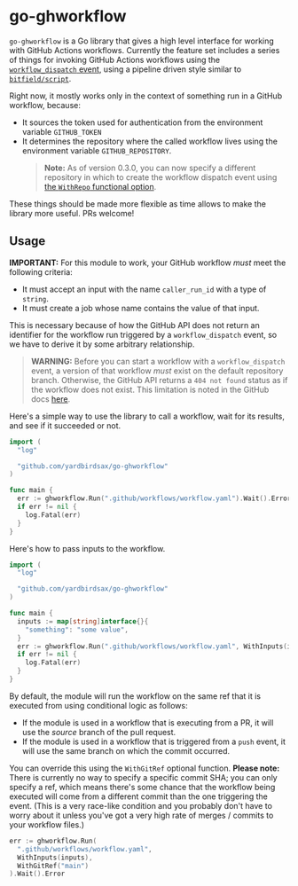 # go-ghworkflow

`go-ghworkflow` is a Go library that gives a high level interface for working with GitHub Actions
workflows. Currently the feature set includes a series of things for invoking GitHub Actions
workflows using the [`workflow_dispatch`
event](https://docs.github.com/en/actions/using-workflows/events-that-trigger-workflows#workflow_dispatch),
using a pipeline driven style similar to [`bitfield/script`](https://github.com/bitfield/script).

Right now, it mostly works only in the context of something run in a GitHub workflow, because:

* It sources the token used for authentication from the environment variable `GITHUB_TOKEN`
* It determines the repository where the called workflow lives using the environment variable `GITHUB_REPOSITORY`.
  > **Note:** As of version 0.3.0, you can now specify a different repository in
  > which to create the workflow dispatch event using [the `WithRepo` functional
  > option](workflow.go#L69).

These things should be made more flexible as time allows to make the library more useful. PRs
welcome!

## Usage

**IMPORTANT:** For this module to work, your GitHub workflow _must_ meet the following criteria:

* It must accept an input with the name `caller_run_id` with a type of `string`.
* It must create a job whose name contains the value of that input.

This is necessary because of how the GitHub API does not return an identifier for the workflow run
triggered by a `workflow_dispatch` event, so we have to derive it by some arbitrary relationship.

> **WARNING:** Before you can start a workflow with a `workflow_dispatch` event, a version of that
> workflow _must_ exist on the default repository branch. Otherwise, the GitHub API returns a `404
> not found` status as if the workflow does not exist. This limitation is noted in the GitHub docs
> [here](https://docs.github.com/en/actions/managing-workflow-runs/manually-running-a-workflow).

Here's a simple way to use the library to call a workflow, wait for its results, and see if it
succeeded or not.

```go
import (
  "log"

  "github.com/yardbirdsax/go-ghworkflow"
)

func main {
  err := ghworkflow.Run(".github/workflows/workflow.yaml").Wait().Error
  if err != nil {
    log.Fatal(err)
  }
}
```

Here's how to pass inputs to the workflow.

```go
import (
  "log"

  "github.com/yardbirdsax/go-ghworkflow"
)

func main {
  inputs := map[string]interface{}{
    "something": "some value",
  }
  err := ghworkflow.Run(".github/workflows/workflow.yaml", WithInputs(inputs)).Wait().Error
  if err != nil {
    log.Fatal(err)
  }
}
```

By default, the module will run the workflow on the same ref that it is executed from using
conditional logic as follows:
* If the module is used in a workflow that is executing from a PR, it will use the _source_ branch
  of the pull request.
* If the module is used in a workflow that is triggered from a `push` event, it will use the same
  branch on which the commit occurred.

You can override this using the `WithGitRef` optional function. **Please note:** There is currently
no way to specify a specific commit SHA; you can only specify a ref, which means there's some chance
that the workflow being executed will come from a different commit than the one triggering the
event. (This is a very race-like condition and you probably don't have to worry about it unless
you've got a very high rate of merges / commits to your workflow files.)

```go
err := ghworkflow.Run(
  ".github/workflows/workflow.yaml",
  WithInputs(inputs),
  WithGitRef("main")
).Wait().Error
```
